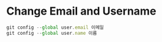 # Change Email and Username

```js
git config --global user.email 이메일
git config --global user.name 이름
```
